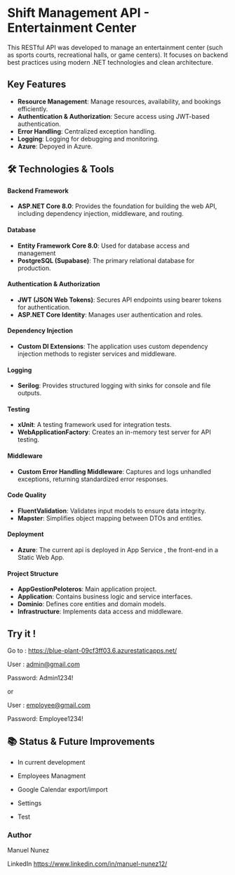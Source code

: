 # Shift Management API - Entertainment Center

This RESTful API was developed to manage an entertainment center (such as sports courts, recreational halls, or game centers). It focuses on backend best practices using modern .NET technologies and clean architecture.
## Key Features
- **Resource Management**: Manage resources, availability, and bookings efficiently.
- **Authentication & Authorization**: Secure access using JWT-based authentication.
- **Error Handling**: Centralized exception handling.
- **Logging**: Logging for debugging and monitoring.
- **Azure**: Depoyed in Azure.


## 🛠 Technologies & Tools


#### Backend Framework
- **ASP.NET Core 8.0**: Provides the foundation for building the web API, including dependency injection, middleware, and routing.
#### Database
- **Entity Framework Core 8.0**: Used for database access and management
- **PostgreSQL (Supabase)**: The primary relational database for production.
#### Authentication & Authorization
- **JWT (JSON Web Tokens)**: Secures API endpoints using bearer tokens for authentication.
- **ASP.NET Core Identity**: Manages user authentication and roles.
#### Dependency Injection
- **Custom DI Extensions**: The application uses custom dependency injection methods to register services and middleware.
#### Logging
- **Serilog**: Provides structured logging with sinks for console and file outputs.
#### Testing
- **xUnit**: A testing framework used for integration tests.
- **WebApplicationFactory**: Creates an in-memory test server for API testing.
#### Middleware
- **Custom Error Handling Middleware**: Captures and logs unhandled exceptions, returning standardized error responses.
#### Code Quality
- **FluentValidation**: Validates input models to ensure data integrity.
- **Mapster**: Simplifies object mapping between DTOs and entities.
#### Deployment
- **Azure**: The current api is deployed in App Service , the front-end in a Static Web App.
#### Project Structure
- **AppGestionPeloteros**: Main application project.
- **Application**: Contains business logic and service interfaces.
- **Dominio**: Defines core entities and domain models.
- **Infrastructure**: Implements data access and middleware.

## Try it !

Go to : https://blue-plant-09cf3ff03.6.azurestaticapps.net/

User : admin@gmail.com

Password: Admin1234!

or 

User : employee@gmail.com

Password: Employee1234!


## 📚 Status & Future Improvements

- In current development
  
- Employees Managment
- Google Calendar export/import
- Settings
- Test


### Author

Manuel Nunez

LinkedIn https://www.linkedin.com/in/manuel-nunez12/
